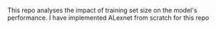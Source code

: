 This repo analyses the impact of training set size on the model's performance.
I have implemented ALexnet from scratch for this repo
